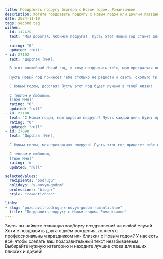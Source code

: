 ```yaml
---
title: Поздравить подругу блогера с Новым годом. Романтичное
description: Хотите поздравить подругу с Новым годом или другим праздником? Наш ИИ создаст незабываемое поздравление, а вы обязательно выделитесь среди других.  
date: 2024-11-10
tags: second tag
wishes:
- id: 117675
  text: "Моя дорогая, любимая подруга!  Пусть этот Новый год станет для тебя началом волшебной сказки, исполнит все твои самые заветные желания и принесёт вдохновение для новых, ярких и невероятных блогерских проектов!  Пусть каждый твой пост сияет, как праздничная елка, а каждый подписчик чувствует твою искренность и теплоту.  Я желаю тебе любви, счастья, которое будет ярче самых красочных фото, и невероятных успехов, которые затмят любое достижение! С Новым годом!
  "
  rating: "0"
  updated: "null"
- id: 27102
  text: "Дорогая [Имя],
  
  В этот волшебный Новый год, я хочу поздравить тебя, моя прекрасная подруга, с невероятным праздником, который наполняет сердца всех надеждой и радостью. Ты, как блогер, каждый день даришь миру свою энергию, творчество и вдохновение. Пусть каждый новый день будет наполнен яркими идеями и успехами, которые ты заслуживаешь.
  
  Пусть Новый год принесет тебе столько же радости и света, сколько ты даришь другим. Желаю, чтобы все твои мечты обернулись реальностью, а каждый день был наполнен любовью, здоровьем и благополучием.
  
  С Новым годом, дорогая! Пусть этот год будет лучшим в твоей жизни!
  
  С теплом и любовью,
  [Твое Имя]"
  rating: "0"
  updated: "null"
- id: 27100
  text: "С Новым годом, моя дорогая подруга! Пусть каждый день будет ярким и вдохновляющим, как твои блоги. Пусть любовь и творчество будут сопровождать тебя в каждом твоем начинании. Желаю, чтобы этот год принес тебе не только успех и признание, но и море радости и тепла в душе. Счастья, здоровья и творческих побед в новом году!"
  rating: "0"
  updated: "null"
- id: 27098
  text: "Дорогая [Имя],
  
  С Новым годом, моя прекрасная подруга! Пусть этот год принесет тебе не только миллионы просмотров и новых подписчиков, но и море романтики и вдохновения. Пусть каждый твой день будет ярче, а каждое твое видео – лучше. Ты – звезда, и я с нетерпением жду, что еще ты приготовила для нас в этом году. Счастья, здоровья и успехов во всем!
  
  С теплом и любовью,
  [Твое Имя]"
  rating: "0"
  updated: "null"

selectedValues:
  recipients: "podrugu"
  holidays: "s-novym-godom"
  professions: "bloger"
  style: "romantichnoe"

links:
- slug: "pozdravit-podrugu-s-novym-godom-romantichnoe"
  title: "Поздравить подругу с Новым годом. Романтичное"
---
```


Здесь вы найдете отличную подборку поздравлений на любой случай.
Хотите поздравить друга с днём рождения, коллегу с профессиональным праздником или близких с Новым годом? У нас есть всё, чтобы сделать ваш поздравительный текст незабываемым. Выбирайте нужную категорию и находите лучшие слова для ваших близких и друзей!
